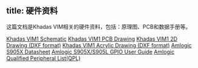title: 硬件资料
---

这篇文档是Khadas VIM相关的硬件资料，包括：原理图、PCB和数据手册等。

[Khadas VIM1 Schematic](https://dl.khadas.com/Hardware/VIM1/Schematic/VIM_V12_Sch.pdf)
[Khadas VIM1 PCB Drawing](https://dl.khadas.com/Hardware/VIM1/Schematic/VIM_V12_Silk.pdf)
[Khadas VIM1 2D Drawing (DXF format)](https://dl.khadas.com/Hardware/VIM1/Schematic/VIM1.dxf)
[Khadas VIM1 Acrylic Drawing (DXF format)](https://dl.khadas.com/Hardware/VIM1/Schematic/VIM1_Acrylic_top-bottom.7z)
[Amlogic S905X Datasheet](https://dl.khadas.com/Hardware/VIM1/Datasheet/S905X_Datasheet%20V0.3%2020170314publicversion-Wesion.pdf)
[Amlogic S905X/S905L GPIO User Guide](https://dl.khadas.com/Hardware/VIM1/Datasheet/Amlogic%20S905X%20S905L%20GPIO%20User%20Guide%20V0.2-Wesion.pdf)
[Amlogic Qualified Peripheral List(QPL)](https://dl.khadas.com/Hardware/VIM1/Datasheet/Amlogic_STB_Release_V3.3_QPL20170609-Wesion.pdf)

